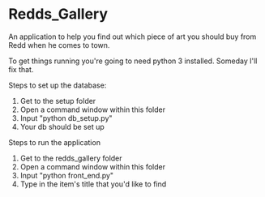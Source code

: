 # Redds_Gallery
An application to help you find out which piece of art you should buy from Redd when he comes to town.

To get things running you're going to need python 3 installed. Someday I'll fix that.

Steps to set up the database:
  1. Get to the setup folder
  2. Open a command window within this folder
  3. Input "python db_setup.py"
  4. Your db should be set up
 
 Steps to run the application
  1. Get to the redds_gallery folder
  2. Open a command window within this folder
  3. Input "python front_end.py"
  4. Type in the item's title that you'd like to find
 
